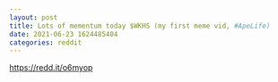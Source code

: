 ```yaml
--- 
layout: post 
title: Lots of mementum today $WKHS (my first meme vid, #ApeLife) 
date: 2021-06-23 1624485404 
categories: reddit 
--- 
```

https://redd.it/o6myop